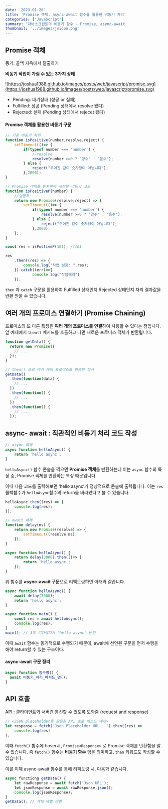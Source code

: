```yaml
---
date: '2023-01-26'
title: 'Promise 객체, async-await 함수를 활용한 비동기 처리'
categories: ['JavaScript']
summary: '자바스크립트의 비동기 함수 - Promise, async-await'
thumbnail: '../images/jsicon.png'
---
```

## Promise 객체

동기: 콜백 지옥에서 탈출하기

**비동기 작업이 가질 수 있는 3가지 상태**

![https://joshua1988.github.io/images/posts/web/javascript/promise.svg](https://joshua1988.github.io/images/posts/web/javascript/promise.svg)
- Pending: 대기상태 (성공 or 실패)
- Fulfilled: 성공 (Pending 상태에서 resolve 됐다)
- Rejected: 실패 (Pending 상태에서 rejecet 됐다)


#### Promise 객체를 활용한 비동기 구문
```jsx
// 기존 비동기 처리 
function isPositive(number,resolve,reject) {
	setTimeout(()=> {
		if(typeof number === 'number') {
			//resolve
			resolve(number >=0 ? "양수" : "음수");
		} else {
			reject("주어진 값이 숫자형이 아닙니다");
		},2000);
}

// Promise 객체를 반환하여 구현한 비동기 코드
function isPositiveP(number) {
	//실행자 
	return new Promise(resolve,reject) => {
		setTimeout(()=> {
			if(typeof number === 'number') {
				resolve(number >=0 ? "양수" : "음수");
			} else {
				reject("주어진 값이 숫자형이 아닙니다");
			},2000);
	};
}

const res = isPostiveP(101); //101

res
	.then((res) => { 
		console.log("작업 성공: ",res);
	}).catch((err)=>{
			console.log("작업에러")
	}); 
```

`then` 과 `catch` 구문을 활용하여 Fulfilled 상태인지 Rejected 상태인지 처리 결과값을 반환 받을 수 있습니다. 



## 여러 개의 프로미스 연결하기 (Promise Chaining)

프로미스의 또 다른 특징은 **여러 개의 프로미스를 연결**하여 사용할 수 있다는 점입니다. 앞 예제에서 `then()` 메서드를 호출하고 나면 새로운 프로미스 객체가 반환됩니다. 

```jsx
function getData() {
  return new Promise({
    // ...
  });
}

// then() 으로 여러 개의 프로미스를 연결한 형식
getData()
  .then(function(data) {
    // ...
  })
  .then(function() {
    // ...
  })
  .then(function() {
    // ...
  });
```

## async- await : 직관적인 비동기 처리 코드 작성
```jsx
// async 예제
async function helloAsync() {
	return 'hello async';
} 
```

`helloAsync()` 함수 콘솔을 찍으면 **Promise 객체**를 반환하는데 이는 `async` 함수의 특징 중, Promise 객체를 반환하는 특징 때문입니다.

이때 다음 코드를 출력해보면 ‘hello async’가 정상적으로 콘솔에 출력됩니다. 이는 `res` 콜백함수가 `helloAsync`함수의 return을 바라봤다고 볼 수 있습니다. 
```jsx
helloAsync.then((res) => {
	console.log(res);
});
```

```jsx
// await 예제
function delay(ms) {
	return new Promise(resolve) => {
		setTimeout((resolve,ms);
	});
}

async function helloAsync() {
	return delay(3000).then(()=> {
		return 'hello async';
	});
} 
```

위 함수를 **async-await 구문**으로 리팩토링하면 아래와 같습니다.
```jsx
async function helloAsync() {
	await delay(3000);
	return 'hello async';
} 

async function main() {
	const res = await helloAsync();
	console.log(res);
} 
main(); // 3초 기다렸다가 'hello async' 반환
```

이때 `await` 함수는 동기적으로 수행되기 때문에, await에 선언된 구문을 먼저 수행을 해야 return할 수 있는 구조이다. 

#### async-await 구문 정리
```jsx
async function 함수명() {
  await 비동기_처리_메서드_명();
}
```

## API 호출
API : 클라이언트와 서버간 통신할 수 있도록 도와줌 (request and response)



```jsx
// <JSON placeholder를 활용한 API 호출 메소드 예제>
let response = fetch('Json Placeholder URL...').then((res) => 
	console.log(res)
);
```

이때 `fetch()` 함수에 hover시, `Promise<Response>` 로 Promise 객체를 반환함을 알 수 있습니다. 즉 `fetch()` 함수는 **비동기 함수** 임을 의미하고, `then` 키워드도 작성할 수 있습니다.

이를 이제 async-await 함수를 통해 리팩토링 시, 다음과 같습니다.

```jsx
async functiong getData() {
	let rawResponse = await fetch('Json URL');
	let jsonResponse = await rawResponse.json();
	console.log(jsonResponse);
}
getData(); // 객체 배열 반환 
```